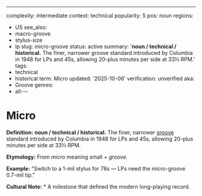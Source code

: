 ---
complexity: intermediate
context: technical
popularity: 5
pos: noun
regions:
- US
see_also:
- macro-groove
- stylus-size
- lp
slug: micro-groove
status: active
summary: '**noun / technical / historical.** The finer, narrower groove standard introduced
  by Columbia in 1948 for LPs and 45s, allowing 20-plus minutes per side at 33⅓ RPM.'
tags:
- technical
- historical
term: Micro
updated: '2025-10-06'
verification: unverified
aka:
- Groove
genres:
- all---

# Micro

**Definition:** **noun / technical / historical.** The finer, narrower [groove](../g/groove-wear.md) standard introduced by Columbia in 1948 for LPs and 45s, allowing 20-plus minutes per side at 33⅓ RPM.

**Etymology:** From *micro* meaning small + *groove.*

**Example:** “Switch to a 1-mil stylus for 78s — LPs need the micro-groove 0.7-mil tip.”

**Cultural Note:** * A milestone that defined the modern long-playing record.

